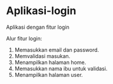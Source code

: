 # Aplikasi-login
Aplikasi dengan fitur login

Alur fitur login:
1. Memasukkan email dan password.
2. Memvalidasi masukan.
3. Menampilkan halaman home.
4. Memasukkan nama ibu untuk validasi.
5. Menampilkan halaman user.

